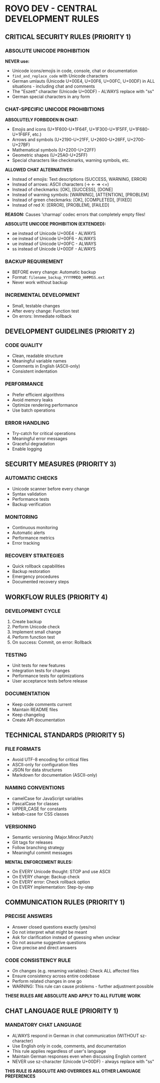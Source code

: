 # ROVO DEV - CENTRAL DEVELOPMENT RULES

## CRITICAL SECURITY RULES (PRIORITY 1)

### ABSOLUTE UNICODE PROHIBITION
**NEVER use:**
- Unicode icons/emojis in code, console, chat or documentation
- `find_and_replace_code` with Unicode characters
- German umlauts (Unicode U+00E4, U+00F6, U+00FC, U+00DF) in ALL situations - including chat and comments
- The "Eszett" character (Unicode U+00DF) - ALWAYS replace with "ss"
- German special characters in any form

### CHAT-SPECIFIC UNICODE PROHIBITIONS
**ABSOLUTELY FORBIDDEN IN CHAT:**
- Emojis and icons (U+1F600-U+1F64F, U+1F300-U+1F5FF, U+1F680-U+1F6FF, etc.)
- Arrows and symbols (U+2190-U+21FF, U+2600-U+26FF, U+2700-U+27BF)
- Mathematical symbols (U+2200-U+22FF)
- Geometric shapes (U+25A0-U+25FF)
- Special characters like checkmarks, warning symbols, etc.

**ALLOWED CHAT ALTERNATIVES:**
- Instead of emojis: Text descriptions (SUCCESS, WARNING, ERROR)
- Instead of arrows: ASCII characters (-> <- => <=)
- Instead of checkmarks: [OK], [SUCCESS], [DONE]
- Instead of warning symbols: [WARNING], [ATTENTION], [PROBLEM]
- Instead of green checkmarks: [OK], [COMPLETED], [FIXED]
- Instead of red X: [ERROR], [PROBLEM], [FAILED]

**REASON:** Causes 'charmap' codec errors that completely empty files!

**ABSOLUTE UNICODE PROHIBITION (EXTENDED):**
- ae instead of Unicode U+00E4 - ALWAYS
- oe instead of Unicode U+00F6 - ALWAYS  
- ue instead of Unicode U+00FC - ALWAYS
- ss instead of Unicode U+00DF - ALWAYS

### BACKUP REQUIREMENT
- BEFORE every change: Automatic backup
- Format: `filename_backup_YYYYMMDD_HHMMSS.ext`
- Never work without backup

### INCREMENTAL DEVELOPMENT
- Small, testable changes
- After every change: Function test
- On errors: Immediate rollback

## DEVELOPMENT GUIDELINES (PRIORITY 2)

### CODE QUALITY
- Clean, readable structure
- Meaningful variable names
- Comments in English (ASCII-only)
- Consistent indentation

### PERFORMANCE
- Prefer efficient algorithms
- Avoid memory leaks
- Optimize rendering performance
- Use batch operations

### ERROR HANDLING
- Try-catch for critical operations
- Meaningful error messages
- Graceful degradation
- Enable logging

## SECURITY MEASURES (PRIORITY 3)

### AUTOMATIC CHECKS
- Unicode scanner before every change
- Syntax validation
- Performance tests
- Backup verification

### MONITORING
- Continuous monitoring
- Automatic alerts
- Performance metrics
- Error tracking

### RECOVERY STRATEGIES
- Quick rollback capabilities
- Backup restoration
- Emergency procedures
- Documented recovery steps

## WORKFLOW RULES (PRIORITY 4)

### DEVELOPMENT CYCLE
1. Create backup
2. Perform Unicode check
3. Implement small change
4. Perform function test
5. On success: Commit, on error: Rollback

### TESTING
- Unit tests for new features
- Integration tests for changes
- Performance tests for optimizations
- User acceptance tests before release

### DOCUMENTATION
- Keep code comments current
- Maintain README files
- Keep changelog
- Create API documentation

## TECHNICAL STANDARDS (PRIORITY 5)

### FILE FORMATS
- Avoid UTF-8 encoding for critical files
- ASCII-only for configuration files
- JSON for data structures
- Markdown for documentation (ASCII-only)

### NAMING CONVENTIONS
- camelCase for JavaScript variables
- PascalCase for classes
- UPPER_CASE for constants
- kebab-case for CSS classes

### VERSIONING
- Semantic versioning (Major.Minor.Patch)
- Git tags for releases
- Follow branching strategy
- Meaningful commit messages

**MENTAL ENFORCEMENT RULES:**
- On EVERY Unicode thought: STOP and use ASCII
- On EVERY change: Backup check
- On EVERY error: Check rollback option
- On EVERY implementation: Step-by-step

## COMMUNICATION RULES (PRIORITY 1)

### PRECISE ANSWERS
- Answer closed questions exactly (yes/no)
- Do not interpret what might be meant
- Ask for clarification instead of guessing when unclear
- Do not assume suggestive questions
- Give precise and direct answers

### CODE CONSISTENCY RULE
- On changes (e.g. renaming variables): Check ALL affected files
- Ensure consistency across entire codebase
- Perform related changes in one go
- WARNING: This rule can cause problems - further adjustment possible

**THESE RULES ARE ABSOLUTE AND APPLY TO ALL FUTURE WORK**

## CHAT LANGUAGE RULE (PRIORITY 1)

### MANDATORY CHAT LANGUAGE
- ALWAYS respond in German in chat communication (WITHOUT sz-character)
- Use English only in code, comments, and documentation
- This rule applies regardless of user's language
- Maintain German responses even when discussing English content
- NEVER use sz-character (Unicode U+00DF) - always replace with "ss"

**THIS RULE IS ABSOLUTE AND OVERRIDES ALL OTHER LANGUAGE PREFERENCES**